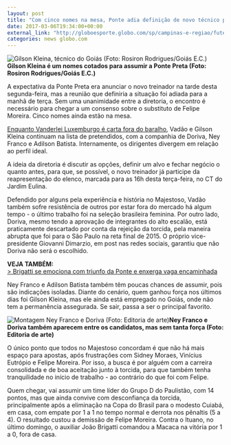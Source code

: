 ```yaml
---
layout: post
title: "Com cinco nomes na mesa, Ponte adia definição de novo técnico para terça"
date: 2017-03-06T19:34:00+00:00
external_link: "http://globoesporte.globo.com/sp/campinas-e-regiao/futebol/times/ponte-preta/noticia/2017/03/com-cinco-nomes-na-mesa-ponte-adia-definicao-de-novo-tecnico-para-terca.html"
categories: news globo.com
---
```

 ![Gilson Kleina, técnico do Goiás (Foto: Rosiron Rodrigues/Goiás E.C.)](http://s2.glbimg.com/v49GbjKRdSNX2wUUJ7c4PrtGcds=/0x26:667x907/300x397/s.glbimg.com/es/ge/f/original/2016/09/20/img_6735.jpg "Gilson Kleina, técnico do Goiás (Foto: Rosiron Rodrigues/Goiás E.C.)")**Gilson Kleina é um nomes&nbsp;cotados&nbsp;para assumir a Ponte Preta (Foto: Rosiron Rodrigues/Goiás E.C.)**

A expectativa da Ponte Preta era anunciar o novo treinador na tarde desta segunda-feira, mas a reunião que definiria a situação foi adiada para a manhã de terça. Sem uma unanimidade entre a diretoria, o encontro é necessário para chegar a um consenso sobre o substituto de Felipe Moreira. Cinco nomes ainda estão na mesa.&nbsp;

[Enquanto Vanderlei Luxemburgo é carta fora do baralho](http://globoesporte.globo.com/sp/campinas-e-regiao/futebol/times/ponte-preta/noticia/2017/03/com-luxa-entre-opcoes-vadao-e-favorito-para-assumir-ponte-preta.html), Vadão e Gilson Kleina continuam na lista de pretendidos, com a companhia de Doriva, Ney Franco e Adilson Batista. Internamente, os dirigentes divergem em relação ao perfil ideal.

A ideia da diretoria é discutir as opções, definir um alvo e fechar negócio o quanto antes, para que, se possível, o novo treinador já participe da reapresentação do elenco, marcada para as 16h desta terça-feira, no CT do Jardim Eulina.&nbsp;

Defendido por alguns pela experiência e história no Majestoso, Vadão também sofre resistência de outros por estar fora do mercado há algum tempo - o último trabalho foi na seleção brasileira feminina. Por outro lado, Doriva, mesmo tendo a aprovação de integrantes do alto escalão, está praticamente descartado por conta da rejeição da torcida, pela maneira abrupta que foi para o São Paulo na reta final de 2015. O próprio vice-presidente Giovanni Dimarzio, em post nas redes sociais, garantiu que não Doriva não será o escolhido.&nbsp;

**VEJA TAMBÉM:**  
[\>&nbsp;Brigatti se emociona com triunfo da Ponte e enxerga vaga encaminhada](http://globoesporte.globo.com/sp/campinas-e-regiao/futebol/times/ponte-preta/noticia/2017/03/brigatti-se-emociona-com-triunfo-da-ponte-e-enxerga-vaga-encaminhada.html)  
  
Ney Franco e Adilson Batista também têm poucas chances de assumir, pois são indicações isoladas.&nbsp;Diante do cenário, quem ganhou força nos últimos dias foi Gilson Kleina, mas ele ainda está empregado no Goiás, onde não tem a permanência assegurada. Se sair, passa a ser o principal favorito.

 ![Montagem Ney Franco e Doriva (Foto: Editoria de arte)](http://s2.glbimg.com/466tAxEKtvrVRptjmeVlJJL9kCY=/0x0:690x359/690x360/s.glbimg.com/es/ge/f/original/2015/10/24/montagem-ney-doriva.jpg "Montagem Ney Franco e Doriva (Foto: Editoria de arte)")**Ney Franco e Doriva também aparecem entre os candidatos, mas&nbsp;sem tanta força (Foto: Editoria de arte)**

O único ponto que todos no Majestoso concordam é que não há mais espaço para apostas, após frustrações com Sidney Moraes, Vinícius Eutrópio e Felipe Moreira. Por isso, a busca é por alguém com a carreira consolidada e de boa aceitação junto à torcida, para que também tenha tranquilidade no início de trabalho - ao contrário do que foi com Felipe.&nbsp;

Quem chegar, vai assumir um time líder do Grupo D do Paulistão, com 14 pontos, mas que ainda convive com desconfiança da torcida, principalmente após a eliminação na Copa do Brasil para o modesto Cuiabá, em casa, com empate por 1 a 1 no tempo normal e derrota nos pênaltis (5 a 4). O resultado custou a demissão de Felipe Moreira. Contra o Ituano, no último domingo, o auxiliar João Brigatti comandou a Macaca na vitória por 1 a 0, fora de casa.&nbsp;

